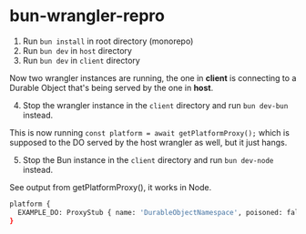 # bun-wrangler-repro

1. Run `bun install` in root directory (monorepo)
2. Run `bun dev` in `host` directory
3. Run `bun dev` in `client` directory

Now two wrangler instances are running, the one in **client** is connecting to a Durable Object that's being served by the one in **host**.

4. Stop the wrangler instance in the `client` directory and run `bun dev-bun` instead.

This is now running `const platform = await getPlatformProxy();` which is supposed to the DO served by the host wrangler as well, but it just hangs.

5. Stop the Bun instance in the `client` directory and run `bun dev-node` instead.

See output from getPlatformProxy(), it works in Node.

```sh
platform {
  EXAMPLE_DO: ProxyStub { name: 'DurableObjectNamespace', poisoned: false }
}
```
